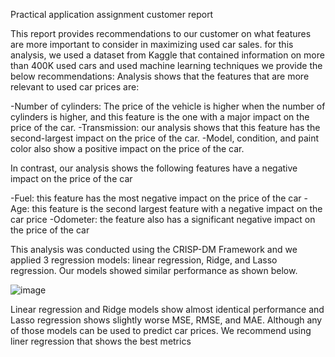 Practical application assignment customer report 

This report provides recommendations to our customer on what features are more important to consider in maximizing used car sales. 
for this analysis, we used a dataset from Kaggle that contained information on more than 400K used cars and used machine learning techniques we provide the below recommendations:
Analysis shows that the features that are more relevant to used car prices are:

-Number of cylinders: The price of the vehicle is higher when the number of cylinders is higher, and this feature is the one with a major impact on the price of the car.
-Transmission:  our analysis shows that this feature has the second-largest impact on the price of the car.
-Model, condition, and paint color also show a positive impact on the price of the car.

In contrast, our analysis shows the following features have a negative impact on the price of the car 

-Fuel: this feature has the most negative impact on the price of the car
-Age: this feature is the second largest feature with a negative impact on the car price 
-Odometer: the feature also has a significant negative impact on the price of the car

This analysis was conducted using the CRISP-DM Framework and we applied 3 regression models: linear regression, Ridge, and Lasso regression.
Our models showed similar performance as shown below.

![image](https://github.com/PedroPachucaHerrera/Practical-application-II/assets/39275405/bd8968db-13a8-40e5-94ed-810ad9e7fdc2)

 
Linear regression and Ridge models show almost identical performance and Lasso regression shows slightly worse MSE, RMSE, and MAE.
Although any of those models can be used to predict car prices. We recommend using liner regression that shows the best metrics    
 
